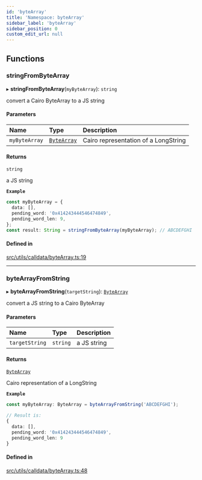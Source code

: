 ```yaml
---
id: 'byteArray'
title: 'Namespace: byteArray'
sidebar_label: 'byteArray'
sidebar_position: 0
custom_edit_url: null
---
```


## Functions

### stringFromByteArray

▸ **stringFromByteArray**(`myByteArray`): `string`

convert a Cairo ByteArray to a JS string

#### Parameters

| Name          | Type                              | Description                          |
| :------------ | :-------------------------------- | :----------------------------------- |
| `myByteArray` | [`ByteArray`](types.md#bytearray) | Cairo representation of a LongString |

#### Returns

`string`

a JS string

**`Example`**

```typescript
const myByteArray = {
  data: [],
  pending_word: '0x414243444546474849',
  pending_word_len: 9,
};
const result: String = stringFromByteArray(myByteArray); // ABCDEFGHI
```

#### Defined in

[src/utils/calldata/byteArray.ts:19](https://github.com/starknet-io/starknet.js/blob/v6.23.1/src/utils/calldata/byteArray.ts#L19)

---

### byteArrayFromString

▸ **byteArrayFromString**(`targetString`): [`ByteArray`](types.md#bytearray)

convert a JS string to a Cairo ByteArray

#### Parameters

| Name           | Type     | Description |
| :------------- | :------- | :---------- |
| `targetString` | `string` | a JS string |

#### Returns

[`ByteArray`](types.md#bytearray)

Cairo representation of a LongString

**`Example`**

```typescript
const myByteArray: ByteArray = byteArrayFromString('ABCDEFGHI');
```

```typescript
// Result is:
{
  data: [],
  pending_word: '0x414243444546474849',
  pending_word_len: 9
}
```

#### Defined in

[src/utils/calldata/byteArray.ts:48](https://github.com/starknet-io/starknet.js/blob/v6.23.1/src/utils/calldata/byteArray.ts#L48)
